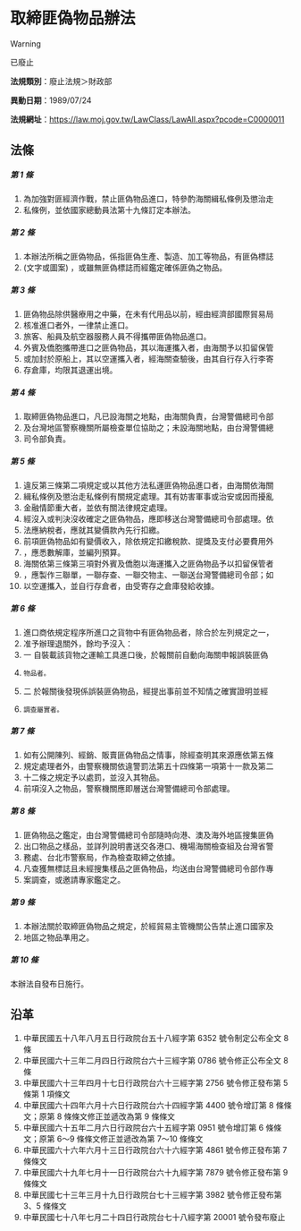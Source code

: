 # 取締匪偽物品辦法


> [!WARNING]
> 已廢止


**法規類別**：廢止法規＞財政部

**異動日期**：1989/07/24  

**法規網址**：https://law.moj.gov.tw/LawClass/LawAll.aspx?pcode=C0000011



## 法條
##### 第 1 條
1. 為加強對匪經濟作戰，禁止匪偽物品進口，特參酌海關緝私條例及懲治走
1. 私條例，並依國家總動員法第十九條訂定本辦法。

##### 第 2 條
1. 本辦法所稱之匪偽物品，係指匪偽生產、製造、加工等物品，有匪偽標誌
1.  (文字或圖案) ，或雖無匪偽標誌而經鑑定確係匪偽之物品。

##### 第 3 條
1. 匪偽物品除供醫療用之中藥，在未有代用品以前，經由經濟部國際貿易局
1. 核准進口者外，一律禁止進口。
1. 旅客、船員及航空器服務人員不得攜帶匪偽物品進口。
1. 外賓及僑胞攜帶進口之匪偽物品，其以海運攜入者，由海關予以扣留保管
1. 或加封於原船上，其以空運攜入者，經海關查驗後，由其自行存入行李寄
1. 存倉庫，均限其退運出境。

##### 第 4 條
1. 取締匪偽物品進口，凡已設海關之地點，由海關負責，台灣警備總司令部
1. 及台灣地區警察機關所屬檢查單位協助之；未設海關地點，由台灣警備總
1. 司令部負責。

##### 第 5 條
1. 違反第三條第二項規定或以其他方法私運匪偽物品進口者，由海關依海關
1. 緝私條例及懲治走私條例有關規定處理。其有妨害軍事或治安或因而擾亂
1. 金融情節重大者，並依有關法律規定處理。
1. 經沒入或判決沒收確定之匪偽物品，應即移送台灣警備總司令部處理。依
1. 法應納稅者，應就其變價款內先行扣繳。
1. 前項匪偽物品如有變價收入，除依規定扣繳稅款、提獎及支付必要費用外
1. ，應悉數解庫，並編列預算。
1. 海關依第三條第三項對外賓及僑胞以海運攜入之匪偽物品予以扣留保管者
1. ，應製作三聯單，一聯存查、一聯交物主、一聯送台灣警備總司令部；如
1. 以空運攜入，並自行存倉者，由受寄存之倉庫發給收據。

##### 第 6 條
1. 進口商依規定程序所進口之貨物中有匪偽物品者，除合於左列規定之一，
1. 准予辦理退關外，餘均予沒入：
1. 一  自裝載該貨物之運輸工具進口後，於報關前自動向海關申報誤裝匪偽
1.     物品者。
1. 二  於報關後發現係誤裝匪偽物品，經提出事前並不知情之確實證明並經
1.     調查屬實者。

##### 第 7 條
1. 如有公開陳列、經銷、販賣匪偽物品之情事，除經查明其來源應依第五條
1. 規定處理者外，由警察機關依違警罰法第五十四條第一項第十一款及第二
1. 十二條之規定予以處罰，並沒入其物品。
1. 前項沒入之物品，警察機關應即層送台灣警備總司令部處理。

##### 第 8 條
1. 匪偽物品之鑑定，由台灣警備總司令部隨時向港、澳及海外地區搜集匪偽
1. 出口物品之樣品，並詳列說明書送交各港口、機場海關檢查組及台灣省警
1. 務處、台北市警察局，作為檢查取締之依據。
1. 凡查獲無標誌且未經搜集樣品之匪偽物品，均送由台灣警備總司令部作專
1. 案調查，或邀請專家鑑定之。

##### 第 9 條
1. 本辦法關於取締匪偽物品之規定，於經貿易主管機關公告禁止進口國家及
1. 地區之物品準用之。

##### 第 10 條
本辦法自發布日施行。

## 沿革
1. 中華民國五十八年八月五日行政院台五十八經字第 6352 號令制定公布全文 8  條
1. 中華民國六十三年二月四日行政院台六十三經字第 0786 號令修正公布全文 8  條
1. 中華民國六十三年四月十七日行政院台六十三經字第 2756 號令修正發布第 5  條第 1  項條文
1. 中華民國六十四年六月十六日行政院台六十四經字第 4400 號令增訂第 8 條條文；原第 8  條條文修正並遞改為第 9  條條文
1. 中華民國六十五年二月六日行政院台六十五經字第 0951 號令增訂第 6  條條文；原第 6～9 條條文修正並遞改為第 7～10  條條文
1. 中華民國六十六年六月十三日行政院台六十六經字第 4861 號令修正發布第 7  條條文
1. 中華民國六十九年七月十一日行政院台六十九經字第 7879 號令修正發布第 9  條條文
1. 中華民國七十三年三月十九日行政院台七十三經字第 3982 號令修正發布第 3、5 條條文
1. 中華民國七十八年七月二十四日行政院台七十八經字第 20001  號令發布廢止
